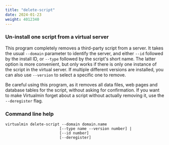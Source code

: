 ```yaml
---
title: "delete-script"
date: 2024-01-23
weight: 4012340
---
```


### Un-install one script from a virtual server

This program completely removes a third-party script from a server. It takes the usual `--domain` parameter to identify the server, and either `--id` followed by the install ID, or `--type` followed by the script's short name. The latter option is more convenient, but only works if there is only one instance of the script in the virtual server. If multiple different versions are installed, you can also use `--version` to select a specific one to remove.

Be careful using this program, as it removes all data files, web pages and database tables for the script, without asking for confirmation. If you want to make Virtualmin forget about a script without actually removing it, use the `--deregister` flag.

### Command line help

```text
virtualmin delete-script --domain domain.name
                        [--type name --version number] |
                        [--id number]
                        [--deregister]
```
